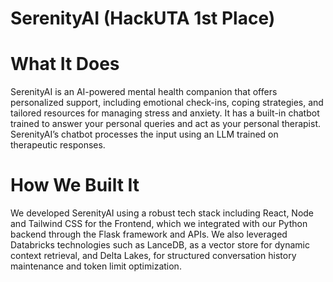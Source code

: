 # SerenityAI (HackUTA 1st Place)

# What It Does
SerenityAI is an AI-powered mental health companion that offers personalized support, including emotional check-ins, coping strategies, and tailored resources for managing stress and anxiety. It has a built-in chatbot trained to answer your personal queries and act as your personal therapist. SerenityAI’s chatbot processes the input using an LLM trained on therapeutic responses.

# How We Built It
We developed SerenityAI using a robust tech stack including React, Node and Tailwind CSS for the Frontend, which we integrated with our Python backend through the Flask framework and APIs. We also leveraged Databricks technologies such as LanceDB, as a vector store for dynamic context retrieval, and Delta Lakes, for structured conversation history maintenance and token limit optimization.
